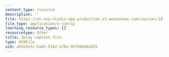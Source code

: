 ```yaml
---
content_type: resource
description: ''
file: https://ol-ocw-studio-app-production.s3.amazonaws.com/courses/18-086-mathematical-methods-for-engineers-ii-spring-2006/ab9a5e3cbab551b2af8a05f6b8a8ad55_HHwDX-3IPT0.vtt
file_type: application/x-subrip
learning_resource_types: []
resourcetype: Other
title: 3play caption file
type: OCWFile
uid: ab9a5e3c-bab5-51b2-af8a-05f6b8a8ad55
---
```

